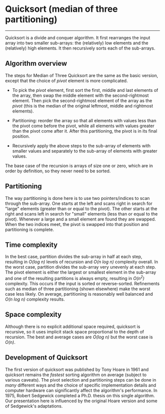 # Quicksort (median of three partitioning)

---

Quicksort is a divide and conquer algorithm. It first rearranges the input
array into two smaller sub-arrays: the (relatively) low elements and the
(relatively) high elements. It then recursively sorts each of the sub-arrays.



## Algorithm overview

The steps for 
Median of Three Quicksort are the same as the basic
version, except that the choice of *pivot* element is more complicated.

* To pick the *pivot* element, first sort the first, middle and last elements of the array, then swap the
middle element with the second-rightmost element. Then 
pick the second-rightmost element of the array as the *pivot* (this
is the median of the original leftmost, middle and rightmost elements).

* Partitioning: reorder the array so that all elements with values less than the pivot come before the pivot, while all elements with values greater than the pivot come after it. After this partitioning, the pivot is in its final position.

* Recursively apply the above steps to the sub-array of elements with smaller values and separately to the sub-array of elements with greater values.

The base case of the recursion is arrays of size one or zero, which are in order by definition, so they never need to be sorted.



## Partitioning

The way partitioning is done here is to use two pointers/indices to
scan through the sub-array. One starts at the left and scans right
in search for "large" elements (greater than or equal to the pivot).
The other starts at the right and scans left in search for "small"
elements (less than or equal to the pivot). Whenever a large and a small
element are found they are swapped.  When the two indices meet, the pivot
is swapped into that position and partitioning is complete.


## Time complexity

In the best case, partition divides the sub-array in half at each step,
resulting in <i>O(log n)</i> levels of recursion and <i>O(n log n)</i>
complexity overall. In the worst case, partition divides the sub-array
very unevenly at each step.  The pivot element is either the largest or
smallest element in the sub-array and one of the resulting partitions
is always empty, resulting in <i>O(n<sup>2</sup>)</i> complexity.
This occurs if the input is sorted or reverse-sorted. Refinements such
as median of three partitioning (shown elsewhere) make the worst case
less likely.  On average, partitioning is reasonably well balanced and
<i>O(n log n)</i> complexity results.

## Space complexity

Although there is no explicit additional space required, quicksort is
recursive, so it uses implicit stack space proportional to the depth of
recursion. The best and average cases are <i>O(log n)</i> but the worst
case is <i>O(n)</i>.


## Development of Quicksort


The first version of quicksort was published by Tony Hoare in 1961 and
quicksort remains the *fastest* sorting algorithm on average (subject to
various caveats).  The pivot selection and partitioning steps can be
done in *many* different ways and the choice of specific implementation
details and computer hardware can significantly affect the algorithm's
performance. In 1975, Robert Sedgewick completed a Ph.D. thesis on this
single algorithm.  Our presentation here is influenced by the original
Hoare version and some of Sedgewick's adaptations.


